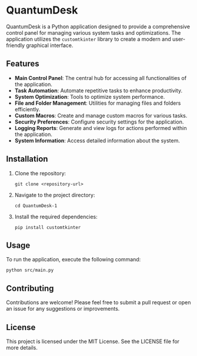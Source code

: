 # QuantumDesk

QuantumDesk is a Python application designed to provide a comprehensive control panel for managing various system tasks and optimizations. The application utilizes the `customtkinter` library to create a modern and user-friendly graphical interface.

## Features

- **Main Control Panel**: The central hub for accessing all functionalities of the application.
- **Task Automation**: Automate repetitive tasks to enhance productivity.
- **System Optimization**: Tools to optimize system performance.
- **File and Folder Management**: Utilities for managing files and folders efficiently.
- **Custom Macros**: Create and manage custom macros for various tasks.
- **Security Preferences**: Configure security settings for the application.
- **Logging Reports**: Generate and view logs for actions performed within the application.
- **System Information**: Access detailed information about the system.

## Installation

1. Clone the repository:
   ```
   git clone <repository-url>
   ```
2. Navigate to the project directory:
   ```
   cd QuantumDesk-1
   ```
3. Install the required dependencies:
   ```
   pip install customtkinter
   ```

## Usage

To run the application, execute the following command:
```
python src/main.py
```

## Contributing

Contributions are welcome! Please feel free to submit a pull request or open an issue for any suggestions or improvements.

## License

This project is licensed under the MIT License. See the LICENSE file for more details.